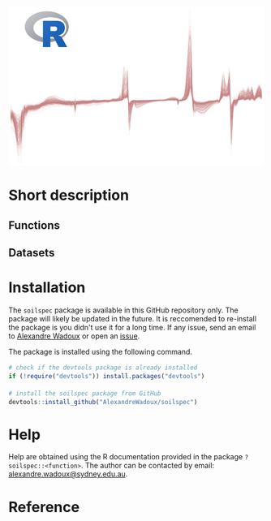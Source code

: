 ![](https://github.com/AlexandreWadoux/soilspec/blob/master/drawing.png)



# Short description
## Functions
## Datasets

# Installation
The `soilspec` package is available in this GitHub repository only. The package will likely be updated in the future. It is reccomended to re-install the package is you didn't use it for a long time. If any issue, send an email to [Alexandre Wadoux](mailto:alexandre.wadoux@sydney.edu.au) or open an [issue](https://github.com/AlexandreWadoux/soilspec/issues). 

The package is installed using the following command. 
```R
# check if the devtools package is already installed
if (!require("devtools")) install.packages("devtools")

# install the soilspec package from GitHub
devtools::install_github("AlexandreWadoux/soilspec")
```

# Help
Help are obtained using the R documentation provided in the package `?soilspec::<function>`. 
The author can be contacted by email: alexandre.wadoux@sydney.edu.au. 

# Reference
